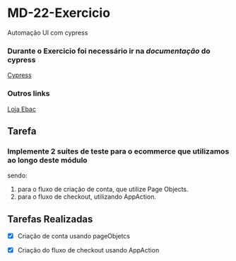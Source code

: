 # MD-22-Exercicio
Automação UI com cypress

### Durante o Exercicio foi necessário ir na _documentação_ do cypress   
[Cypress](https://docs.cypress.io/guides/overview/why-cypress)


### Outros links
 [Loja Ebac](http://lojaebac.ebaconline.art.br/#)

 ## __Tarefa__

### Implemente 2 suítes de teste para o ecommerce que utilizamos ao longo deste módulo 
sendo: 
 1. para o fluxo de criação de conta, que utilize Page Objects. 
 2. para o fluxo de checkout, utilizando AppAction.

## __Tarefas Realizadas__
- [x] Criação de conta usando pageObjetcs
- [x] Criação do fluxo de checkout usando AppAction



